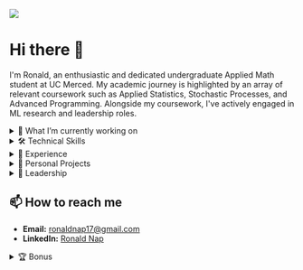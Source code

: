 ![](https://komarev.com/ghpvc/?username=napronald07&color=blue&style=flat-square&label=Profile+visitors) 

# Hi there 👋
I'm Ronald, an enthusiastic and dedicated undergraduate Applied Math student at UC Merced. My academic journey is highlighted by an array of relevant coursework such as Applied Statistics, Stochastic Processes, and Advanced Programming. Alongside my coursework, I've actively engaged in ML research and leadership roles. 

<details>
<summary>🌱 What I’m currently working on</summary>
<br>

I am currently focused on deploying models on a website, learning and applying a combination of **JavaScript**, **CSS**, **HTML**, and **Flask**. I aim to integrate advanced machine learning models with web technologies, enabling interactive and user-friendly web applications that leverage the power of AI.

</details>

<details>
<summary>🛠 Technical Skills</summary>
<br>

- **Programming Languages:** Python (Advanced), C++ (Intermediate), R (Intermediate), Matlab (Intermediate), Java (Basic)
- **Tools & Technologies:** Git, SQL, AWS, Docker, Colab, VScode, SLURM, Tableau
- **Analytical Skills:** Machine Learning, Data Analysis, Statistical Modeling, Problem Solving

</details>

<details>
<summary>📝 Experience</summary>
<br>

- **Undergraduate Researcher:** Currently addressing limitations of traditional feature extractors in medical imaging at [UC Merced](https://faculty.ucmerced.edu/rmarcia/index.html).
- **Summer Undergraduate Researcher:** Led a team to enhance the robustness and accuracy of classification models through Generative Adversarial Networks. Details on the program can be found in this [flyer](https://appliedmath.ucmerced.edu/sites/appliedmath.ucmerced.edu/files/page/documents/dirac_summer_research_flyer_1.pdf).
- **Data Science Challenge Intern:** Designed models for diagnosing irregular heartbeats and reconstructing cardiac transmembrane potentials at [Lawrence Livermore National Laboratory](https://www.llnl.gov/article/50051/uc-merced-uc-riverside-tackle-data-science-challenge-machine-learning-assisted-heart-modeling).

</details>

<details>
<summary>🎯 Personal Projects</summary>
<br>

- **Lung Cancer Diagnosis with Medical Imaging:** Managed a dataset of 25,000 images, focusing on lung cancer tissues, and implemented various machine learning models. [View Project Here](https://github.com/napronald/Lung-Cancer-Diagnosis-with-Medical-Imaging/tree/main)
- **Modeling the Relationship Between CO2 Emissions and Human Population:** Constructed mathematical models to analyze the correlation between CO2 emissions and human population dynamics. [View Project Here](https://github.com/napronald/Modeling-the-Relationship-Between-CO2-Emissions-and-Human-Population/blob/main/)
  

</details>


<details>
<summary>🌟 Leadership</summary>
<br>

- **SIAM Undergraduate Representative:** Representing undergraduate student interests and promoting mathematics and its applications among students at UC Merced. Follow activities on [Instagram](https://www.instagram.com/ucmsiam/).
- **Learning Assistant:** Providing guidance and support to peers in Calculus, helping to clarify complex concepts and enhance overall academic performance. Learn more about the [Learning Assistant Program](https://hhmi-ie.ucmerced.edu/capacity-building-projects/learning-assistant-program).
- **ACM SIG Data Science Lead:** Creating and leading workshops focused on Data Science, guiding and interacting with students to foster their enthusiasm and skills in the field. Follow UC Merced ACM on [Instagram](https://www.instagram.com/ucmacm/).

</details>


## 📫 How to reach me
- **Email:** ronaldnap17@gmail.com
- **LinkedIn:** [Ronald Nap](https://www.linkedin.com/in/ronaldnap/)


<details>
<summary>🏆 Bonus</summary>
<br>
  
[![spotify-github-profile](https://spotify-github-profile.vercel.app/api/view?uid=ronaldnap&cover_image=false&theme=default&show_offline=true&background_color=121212&bar_color_cover=false)](https://github.com/kittinan/spotify-github-profile)
  
</details>
